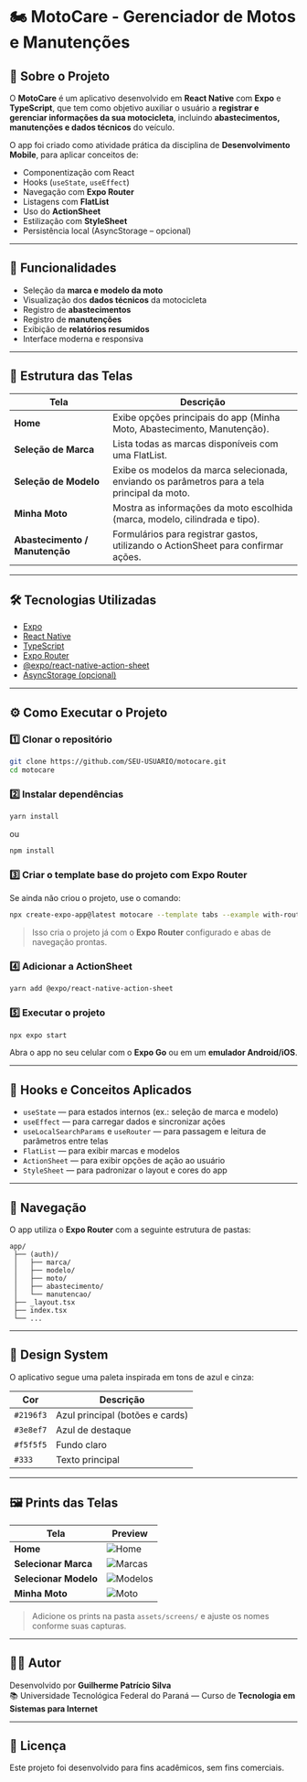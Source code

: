 # 🏍️ MotoCare - Gerenciador de Motos e Manutenções

## 📱 Sobre o Projeto

O **MotoCare** é um aplicativo desenvolvido em **React Native** com **Expo** e **TypeScript**, que tem como objetivo auxiliar o usuário a **registrar e gerenciar informações da sua motocicleta**, incluindo **abastecimentos, manutenções e dados técnicos** do veículo.

O app foi criado como atividade prática da disciplina de **Desenvolvimento Mobile**, para aplicar conceitos de:

- Componentização com React
- Hooks (`useState`, `useEffect`)
- Navegação com **Expo Router**
- Listagens com **FlatList**
- Uso do **ActionSheet**
- Estilização com **StyleSheet**
- Persistência local (AsyncStorage – opcional)

---

## 🚀 Funcionalidades

- Seleção da **marca e modelo da moto**
- Visualização dos **dados técnicos** da motocicleta
- Registro de **abastecimentos**
- Registro de **manutenções**
- Exibição de **relatórios resumidos**
- Interface moderna e responsiva

---

## 🧩 Estrutura das Telas

| Tela                           | Descrição                                                                                    |
| ------------------------------ | -------------------------------------------------------------------------------------------- |
| **Home**                       | Exibe opções principais do app (Minha Moto, Abastecimento, Manutenção).                      |
| **Seleção de Marca**           | Lista todas as marcas disponíveis com uma FlatList.                                          |
| **Seleção de Modelo**          | Exibe os modelos da marca selecionada, enviando os parâmetros para a tela principal da moto. |
| **Minha Moto**                 | Mostra as informações da moto escolhida (marca, modelo, cilindrada e tipo).                  |
| **Abastecimento / Manutenção** | Formulários para registrar gastos, utilizando o ActionSheet para confirmar ações.            |

---

## 🛠️ Tecnologias Utilizadas

- [Expo](https://expo.dev/)
- [React Native](https://reactnative.dev/)
- [TypeScript](https://www.typescriptlang.org/)
- [Expo Router](https://docs.expo.dev/router/introduction/)
- [@expo/react-native-action-sheet](https://docs.expo.dev/versions/latest/sdk/actionsheet/)
- [AsyncStorage (opcional)](https://react-native-async-storage.github.io/async-storage/)

---

## ⚙️ Como Executar o Projeto

### 1️⃣ Clonar o repositório

```bash
git clone https://github.com/SEU-USUARIO/motocare.git
cd motocare
```

### 2️⃣ Instalar dependências

```bash
yarn install
```

ou

```bash
npm install
```

### 3️⃣ Criar o template base do projeto com Expo Router

Se ainda não criou o projeto, use o comando:

```bash
npx create-expo-app@latest motocare --template tabs --example with-router
```

> Isso cria o projeto já com o **Expo Router** configurado e abas de navegação prontas.

### 4️⃣ Adicionar a ActionSheet

```bash
yarn add @expo/react-native-action-sheet
```

### 5️⃣ Executar o projeto

```bash
npx expo start
```

Abra o app no seu celular com o **Expo Go** ou em um **emulador Android/iOS**.

---

## 🧠 Hooks e Conceitos Aplicados

- `useState` — para estados internos (ex.: seleção de marca e modelo)
- `useEffect` — para carregar dados e sincronizar ações
- `useLocalSearchParams` e `useRouter` — para passagem e leitura de parâmetros entre telas
- `FlatList` — para exibir marcas e modelos
- `ActionSheet` — para exibir opções de ação ao usuário
- `StyleSheet` — para padronizar o layout e cores do app

---

## 🧭 Navegação

O app utiliza o **Expo Router** com a seguinte estrutura de pastas:

```
app/
 ├── (auth)/
 │   ├── marca/
 │   ├── modelo/
 │   ├── moto/
 │   ├── abastecimento/
 │   └── manutencao/
 ├── _layout.tsx
 ├── index.tsx
 └── ...
```

---

## 🎨 Design System

O aplicativo segue uma paleta inspirada em tons de azul e cinza:

| Cor       | Descrição                       |
| --------- | ------------------------------- |
| `#2196f3` | Azul principal (botões e cards) |
| `#3e8ef7` | Azul de destaque                |
| `#f5f5f5` | Fundo claro                     |
| `#333`    | Texto principal                 |

---

## 🖼️ Prints das Telas

| Tela                  | Preview                                  |
| --------------------- | ---------------------------------------- |
| **Home**              | ![Home](./assets/screens/home.png)       |
| **Selecionar Marca**  | ![Marcas](./assets/screens/marcas.png)   |
| **Selecionar Modelo** | ![Modelos](./assets/screens/modelos.png) |
| **Minha Moto**        | ![Moto](./assets/screens/moto.png)       |

> Adicione os prints na pasta `assets/screens/` e ajuste os nomes conforme suas capturas.

---

## 👨‍💻 Autor

Desenvolvido por **Guilherme Patrício Silva**  
📚 Universidade Tecnológica Federal do Paraná — Curso de **Tecnologia em Sistemas para Internet**

---

## 🏁 Licença

Este projeto foi desenvolvido para fins acadêmicos, sem fins comerciais.
